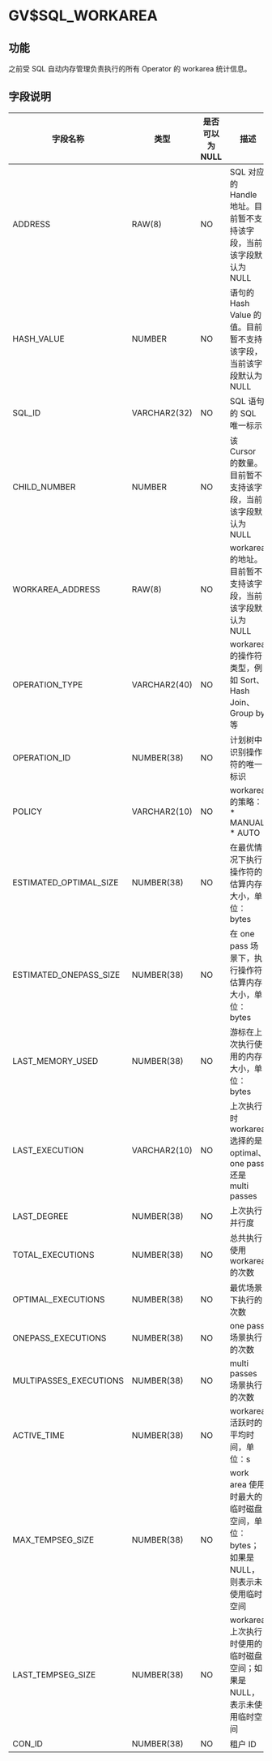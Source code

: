 GV$SQL_WORKAREA 
====================================



**功能** 
---------------------------

之前受 SQL 自动内存管理负责执行的所有 Operator 的 workarea 统计信息。

**字段说明** 
-----------------------------



|        **字段名称**        |    **类型**    | **是否可以为 NULL** |                                                                **描述**                                                                 |
|------------------------|--------------|----------------|---------------------------------------------------------------------------------------------------------------------------------------|
| ADDRESS                | RAW(8)       | NO             | SQL 对应的 Handle 地址。目前暂不支持该字段，当前该字段默认为 NULL                                                                                             |
| HASH_VALUE             | NUMBER       | NO             | 语句的 Hash Value 的值。目前暂不支持该字段，当前该字段默认为 NULL                                                                                             |
| SQL_ID                 | VARCHAR2(32) | NO             | SQL 语句的 SQL 唯一标示                                                                                                                      |
| CHILD_NUMBER           | NUMBER       | NO             | 该 Cursor 的数量。目前暂不支持该字段，当前该字段默认为 NULL                                                                                                  |
| WORKAREA_ADDRESS       | RAW(8)       | NO             | workarea 的地址。目前暂不支持该字段，当前该字段默认为 NULL                                                                                                  |
| OPERATION_TYPE         | VARCHAR2(40) | NO             | workarea 的操作符类型，例如 Sort、Hash Join、Group by等                                                                                           |
| OPERATION_ID           | NUMBER(38)   | NO             | 计划树中识别操作符的唯一标识                                                                                                                        |
| POLICY                 | VARCHAR2(10) | NO             | workarea 的策略： * MANUAL   * AUTO    |
| ESTIMATED_OPTIMAL_SIZE | NUMBER(38)   | NO             | 在最优情况下执行操作符的估算内存大小，单位：bytes                                                                                                           |
| ESTIMATED_ONEPASS_SIZE | NUMBER(38)   | NO             | 在 one pass 场景下，执行操作符估算内存大小，单位：bytes                                                                                                   |
| LAST_MEMORY_USED       | NUMBER(38)   | NO             | 游标在上次执行使用的内存大小，单位：bytes                                                                                                               |
| LAST_EXECUTION         | VARCHAR2(10) | NO             | 上次执行时 workarea 选择的是 optimal、one pass 还是 multi passes                                                                                  |
| LAST_DEGREE            | NUMBER(38)   | NO             | 上次执行并行度                                                                                                                               |
| TOTAL_EXECUTIONS       | NUMBER(38)   | NO             | 总共执行使用 workarea 的次数                                                                                                                   |
| OPTIMAL_EXECUTIONS     | NUMBER(38)   | NO             | 最优场景下执行的次数                                                                                                                            |
| ONEPASS_EXECUTIONS     | NUMBER(38)   | NO             | one pass 场景执行的次数                                                                                                                      |
| MULTIPASSES_EXECUTIONS | NUMBER(38)   | NO             | multi passes 场景执行的次数                                                                                                                  |
| ACTIVE_TIME            | NUMBER(38)   | NO             | workarea 活跃时的平均时间，单位：s                                                                                                                |
| MAX_TEMPSEG_SIZE       | NUMBER(38)   | NO             | work area 使用时最大的临时磁盘空间，单位：bytes；如果是 NULL，则表示未使用临时空间                                                                                   |
| LAST_TEMPSEG_SIZE      | NUMBER(38)   | NO             | workarea 上次执行时使用的临时磁盘空间；如果是 NULL，表示未使用临时空间                                                                                            |
| CON_ID                 | NUMBER(38)   | NO             | 租户 ID                                                                                                                                 |





